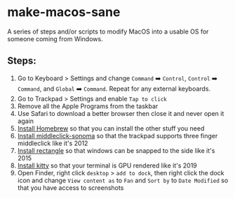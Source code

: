 # make-macos-sane
A series of steps and/or scripts to modify MacOS into a usable OS for someone coming from Windows.

## Steps:

1. Go to Keyboard > Settings and change `Command` ➡️ `Control`, `Control` ➡️ `Command`, and `Global` ➡️ `Command`. Repeat for any external keyboards.
2. Go to Trackpad > Settings and enable `Tap to click`
3. Remove all the Apple Programs from the taskbar
4. Use Safari to download a better browser then close it and never open it again
5. [Install Homebrew](https://brew.sh/) so that you can install the other stuff you need
6. [Install middleclick-sonoma](https://github.com/artginzburg/MiddleClick-Sonoma) so that the trackpad supports three finger middleclick like it's 2012
7. [Install rectangle](https://rectangleapp.com/) so that windows can be snapped to the side like it's 2015
8. [Install kitty](https://sw.kovidgoyal.net/kitty/binary/#binary-install) so that your terminal is GPU rendered like it's 2019
9. Open Finder, right click `desktop` > `add to dock`, then right click the dock icon and change `View content as` to `Fan` and `Sort by` to `Date Modified` so that you have access to screenshots
